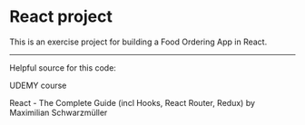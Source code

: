 # React project

This is an exercise project for building a Food Ordering App in React.

---

Helpful source for this code:

UDEMY course

React - The Complete Guide (incl Hooks, React Router, Redux) by Maximilian Schwarzmüller
